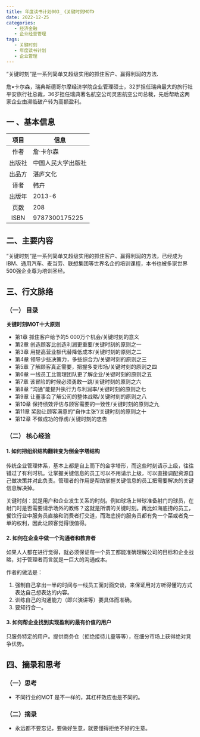 ```yaml
---
title: 年度读书计划003_《关键时刻MOT》
date: 2022-12-25 
categories:
   - 经济金融
   - 企业经营管理
tags: 
   - 关键时刻
   - 年度读书计划
   - 企业管理
---
```


“关键时刻”是一系列简单又超级实用的抓住客户、赢得利润的方法.
<!-- more -->
詹•卡尔森，瑞典斯德哥尔摩经济学院企业管理硕士，32岁担任瑞典最大的旅行社平安旅行社总裁，36岁担任瑞典著名航空公司灵恩航空公司总裁，先后帮助这两家企业由濒临破产转为高额盈利。
## 一 、基本信息
|项目|信息|
|:----:|----|
作者| 詹·卡尔森
出版社| 中国人民大学出版社
出品方|湛庐文化
译者| 韩卉
出版年|2013-6
页数| 208
ISBN|9787300175225

## 二、主要内容
“关键时刻”是一系列简单又超级实用的抓住客户、赢得利润的方法，已经成为IBM、通用汽车、麦当劳、联想集团等世界名企的培训课程，本书也被多家世界500强企业尊为培训圣经。

## 三、行文脉络
### （一） 目录
**关键时刻MOT十大原则**
- 第1章 抓住客户给予的5 000万个机会/关键时刻的意义
- 第2章 创造顾客比创造利润更重要/关键时刻的原则之一
- 第3章 用提高营业额代替降低成本/关键时刻的原则之二
- 第4章 领导少些决策力，多些综合力/关键时刻的原则之三
- 第5章 了解顾客真正需要，把握多变市场/关键时刻的原则之四
- 第6章 一线员工比管理团队更了解企业/关键时刻的原则之五
- 第7章 该冒险的时候必须勇敢一跳/关键时刻的原则之六
- 第8章 “沟通”能提升执行力与利润率/关键时刻的原则之七
- 第9章 让董事会了解公司的整体战略/关键时刻的原则之八
- 第10章 保持绩效评估与顾客需要的一致性/关键时刻的原则之九
- 第11章 奖励让顾客满意的“自作主张”/关键时刻的原则之十
- 第12章 不做成功的俘虏/关键时刻的忠告

### （二） 核心经验
#### 1. 如何把组织结构翻转变为倒金字塔结构

传统企业管理体系，基本上都是自上而下的金字塔形，而这些时刻请示上级，往往错过了有利时机。让掌握关键信息的员工可以不用请示上级，可以直接调配资源自己做决策并对此负责。管理者的作用是帮助掌握关键信息的员工把需要解决的关键信息解决掉。

关键时刻：就是用户和企业发生关系的时刻。例如球场上带球准备射门的球员，在射门时是否需要请示场外的教练？这就是所谓的关键时刻。再比如海底捞的员工，餐饮行业中服务员直接和消费者打交道，而海底捞的服务员都有免一个菜或者免一单的权利，因此让顾客觉得很值得。

#### 2. 如何在企业中做一个沟通者和教育者
如果人人都在进行觉得，就必须保证每一个员工都能准确理解公司的目标和企业战略，对于管理者而言就是一巨大的沟通成本。

作者的做法是：
1. 强制自己拿出一半的时间与一线员工面对面交谈，来保证用对方听得懂的方式表达自己想表达的内容。
2. 训练自己的沟通能力（即兴演讲等）要具体而准确。
3. 要知行合一。

#### 3. 如何帮企业找到实现盈利的最有价值的用户
只服务特定的用户。提供商务仓（拒绝接待儿童等等），在细分市场上获得绝对竞争优势。

## 四、摘录和思考
### （一）思考
- 不同行业的MOT 是不一样的，其杠杆效应也是不同的。 
### （二）摘录
- 永远都不要忘记，要做好生意，就要懂得拒绝不好的生意。
